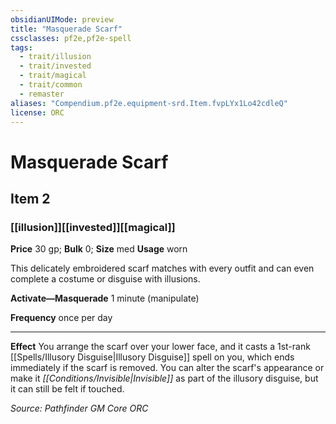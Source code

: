 ```yaml
---
obsidianUIMode: preview
title: "Masquerade Scarf"
cssclasses: pf2e,pf2e-spell
tags:
  - trait/illusion
  - trait/invested
  - trait/magical
  - trait/common
  - remaster
aliases: "Compendium.pf2e.equipment-srd.Item.fvpLYx1Lo42cdleQ"
license: ORC
---
```

# Masquerade Scarf
## Item 2
### [[illusion]][[invested]][[magical]]


**Price** 30 gp; 
**Bulk** 0; **Size** med
**Usage** worn

This delicately embroidered scarf matches with every outfit and can even complete a costume or disguise with illusions.

**Activate—Masquerade** 1 minute (manipulate)

**Frequency** once per day

* * *

**Effect** You arrange the scarf over your lower face, and it casts a 1st-rank [[Spells/Illusory Disguise|Illusory Disguise]] spell on you, which ends immediately if the scarf is removed. You can alter the scarf's appearance or make it _[[Conditions/Invisible|Invisible]]_ as part of the illusory disguise, but it can still be felt if touched.

*Source: Pathfinder GM Core*
*ORC*